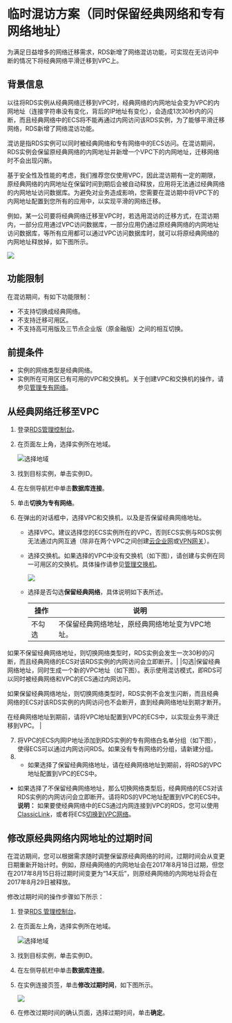 # 临时混访方案（同时保留经典网络和专有网络地址）

为满足日益增多的网络迁移需求，RDS新增了网络混访功能，可实现在无访问中断的情况下将经典网络平滑迁移到VPC上。

## 背景信息

以往将RDS实例从经典网络迁移到VPC时，经典网络的内网地址会变为VPC的内网地址（连接字符串没有变化，背后的IP地址有变化），会造成1次30秒内的闪断，而且经典网络中的ECS将不能再通过内网访问该RDS实例，为了能够平滑迁移网络，RDS新增了网络混访功能。

混访是指RDS实例可以同时被经典网络和专有网络中的ECS访问。在混访期间，RDS实例会保留原经典网络的内网地址并新增一个VPC下的内网地址，迁移网络时不会出现闪断。

基于安全性及性能的考虑，我们推荐您仅使用VPC，因此混访期有一定的期限，原经典网络的内网地址在保留时间到期后会被自动释放，应用将无法通过经典网络的内网地址访问数据库。为避免对业务造成影响，您需要在混访期中将VPC下的内网地址配置到您所有的应用中，以实现平滑的网络迁移。

例如，某一公司要将经典网络迁移至VPC时，若选用混访的迁移方式，在混访期内，一部分应用通过VPC访问数据库，一部分应用仍通过原经典网络的内网地址访问数据库，等所有应用都可以通过VPC访问数据库时，就可以将原经典网络的内网地址释放掉，如下图所示。

![](https://static-aliyun-doc.oss-accelerate.aliyuncs.com/assets/img/zh-CN/0377559951/p4743.png)

## 功能限制

在混访期间，有如下功能限制：

-   不支持切换成经典网络。
-   不支持迁移可用区。
-   不支持高可用版及三节点企业版（原金融版）之间的相互切换。

## 前提条件

-   实例的网络类型是经典网络。
-   实例所在可用区已有可用的VPC和交换机。关于创建VPC和交换机的操作，请参见[管理专有网络](/cn.zh-CN/专有网络和交换机/管理专有网络/创建专有网络.md)。

## 从经典网络迁移至VPC

1.  登录[RDS管理控制台](https://rds.console.aliyun.com/)。
2.  在页面左上角，选择实例所在地域。

    ![选择地域](https://static-aliyun-doc.oss-accelerate.aliyuncs.com/assets/img/zh-CN/3074469951/p36543.png)

3.  找到目标实例，单击实例ID。
4.  在左侧导航栏中单击**数据库连接**。
5.  单击**切换为专有网络**。
6.  在弹出的对话框中，选择VPC和交换机，以及是否保留经典网络地址。
    -   选择VPC。建议选择您的ECS实例所在的VPC，否则ECS实例与RDS实例无法通过内网互通（除非在两个VPC之间创建[云企业网](https://help.aliyun.com/document_detail/64648.html)或[VPN网关](/cn.zh-CN/用户指南/配置IPsec-VPN/建立VPC到VPC的连接.md)）。
    -   选择交换机。如果选择的VPC中没有交换机（如下图），请创建与实例在同一可用区的交换机。具体操作请参见[管理交换机](/cn.zh-CN/专有网络和交换机/管理交换机/创建交换机.md)。

        ![](https://static-aliyun-doc.oss-accelerate.aliyuncs.com/assets/img/zh-CN/0377559951/p21237.png)

    -   选择是否勾选**保留经典网络**，具体说明如下表所述。

        |操作|说明|
        |--|--|
        |不勾选|不保留经典网络地址，原经典网络地址变为VPC地址。

如果不保留经典网络地址，则切换网络类型时，RDS实例会发生一次30秒的闪断，而且经典网络的ECS对该RDS实例的内网访问会立即断开。|
        |勾选|保留经典网络地址，同时生成一个新的VPC地址（如下图）。表示使用混访模式，即RDS可以同时被经典网络和VPC的ECS通过内网访问。

如果保留经典网络地址，则切换网络类型时，RDS实例不会发生闪断，而且经典网络的ECS对该RDS实例的内网访问也不会断开，直到经典网络地址到期才断开。

在经典网络地址到期前，请将VPC地址配置到VPC的ECS中，以实现业务平滑迁移到VPC。 |

7.  将VPC的ECS内网IP地址添加到RDS实例的专有网络白名单分组（如下图），使得ECS可以通过内网访问RDS。如果没有专有网络的分组，请新建分组。
8.  -   如果选择了保留经典网络地址，请在经典网络地址到期前，将RDS的VPC地址配置到VPC的ECS中。
-   如果选择了不保留经典网络地址，那么切换网络类型后，经典网络的ECS对该RDS实例的内网访问会立即断开。请将RDS的VPC地址配置到VPC的ECS中。
    **说明：** 如果要使经典网络中的ECS通过内网连接到VPC的RDS，您可以使用[ClassicLink](/cn.zh-CN/VPC与外部网络连接/ClassicLink/ClassicLink概述.md)，或者将ECS[切换到VPC网络](/cn.zh-CN/最佳实践/经典网络迁移到VPC/ECS实例迁移.md)。


## 修改原经典网络内网地址的过期时间

在混访期间，您可以根据需求随时调整保留原经典网络的时间，过期时间会从变更日期重新开始计时。例如，原经典网络的内网地址会在2017年8月18日过期，但您在2017年8月15日将过期时间变更为“14天后”，则原经典网络的内网地址将会在2017年8月29日被释放。

修改过期时间的操作步骤如下所示：

1.  登录[RDS 管理控制台](https://rds.console.aliyun.com/)。
2.  在页面左上角，选择实例所在地域。

    ![选择地域](https://static-aliyun-doc.oss-accelerate.aliyuncs.com/assets/img/zh-CN/3074469951/p36543.png)

3.  找到目标实例，单击实例ID。
4.  在左侧导航栏中单击**数据库连接**。
5.  在实例连接页签，单击**修改过期时间**，如下图所示。

    ![](https://static-aliyun-doc.oss-accelerate.aliyuncs.com/assets/img/zh-CN/1377559951/p4748.png)

6.  在修改过期时间的确认页面，选择过期时间，单击**确定**。

